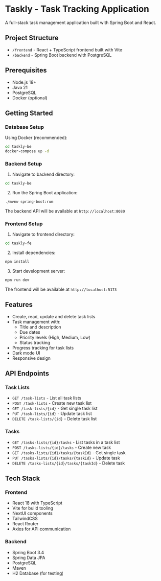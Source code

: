 # Taskly - Task Tracking Application

A full-stack task management application built with Spring Boot and React.

## Project Structure

- `/frontend` - React + TypeScript frontend built with Vite
- `/backend` - Spring Boot backend with PostgreSQL

## Prerequisites

- Node.js 18+
- Java 21
- PostgreSQL
- Docker (optional)

## Getting Started

### Database Setup

Using Docker (recommended):

```bash
cd taskly-be
docker-compose up -d
```

### Backend Setup

1. Navigate to backend directory:

```bash
cd taskly-be
```

2. Run the Spring Boot application:

```bash
./mvnw spring-boot:run
```

The backend API will be available at `http://localhost:8080`

### Frontend Setup

1. Navigate to frontend directory:

```bash
cd taskly-fe
```

2. Install dependencies:

```bash
npm install
```

3. Start development server:

```bash
npm run dev
```

The frontend will be available at `http://localhost:5173`

## Features

- Create, read, update and delete task lists
- Task management with:
  - Title and description
  - Due dates
  - Priority levels (High, Medium, Low)
  - Status tracking
- Progress tracking for task lists
- Dark mode UI
- Responsive design

## API Endpoints

### Task Lists
- `GET /task-lists` - List all task lists
- `POST /task-lists` - Create new task list
- `GET /task-lists/{id}` - Get single task list
- `PUT /task-lists/{id}` - Update task list
- `DELETE /task-lists/{id}` - Delete task list

### Tasks
- `GET /tasks-lists/{id}/tasks` - List tasks in a task list
- `POST /tasks-lists/{id}/tasks` - Create new task
- `GET /tasks-lists/{id}/tasks/{taskId}` - Get single task
- `PUT /tasks-lists/{id}/tasks/{taskId}` - Update task
- `DELETE /tasks-lists/{id}/tasks/{taskId}` - Delete task

## Tech Stack

### Frontend
- React 18 with TypeScript
- Vite for build tooling
- NextUI components
- TailwindCSS
- React Router
- Axios for API communication

### Backend
- Spring Boot 3.4
- Spring Data JPA
- PostgreSQL
- Maven
- H2 Database (for testing)
